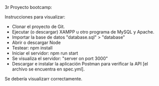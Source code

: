 3r Proyecto bootcamp:

Instrucciones para visualizar:

- Clonar el proyecto de Git.
- Ejecutar (o descargar) XAMPP u otro programa de MySQL y Apache.
- Importar la base de datos "database.sql" > "database" 
- Abrir o descargar Node
- Testear:  npm install
- Iniciar el servidor: npm run start
- Se visualiza el servidor: "server on port 3000"
- Descargar e instalar la aplicación Postman para verificar la API [el archivo se encuentra en spec.yml].

Se debería visualizarr correctamente.


